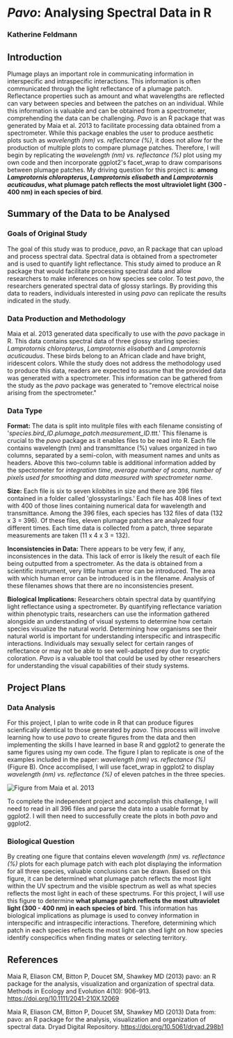 # _Pavo_: Analysing Spectral Data in R
### Katherine Feldmann

## Introduction
Plumage plays an important role in communicating information in interspecific and intraspecific interactions. This information is often communicated through the light reflectance of a plumage patch. Reflectance properties such as amount and what wavelengths are reflected can vary between species and between the patches on an individual. While this information is valuable and can be obtained from a spectrometer, comprehending the data can be challenging. _Pavo_ is an R package that was generated by Maia et al. 2013 to facilitate processing data obtained from a spectrometer. While this package enables the user to produce aesthetic plots such as _wavelength (nm) vs. reflectance (%)_, it does not allow for the production of multiple plots to compare plumage patches. Therefore, I will begin by replicating the _wavelength (nm) vs. reflectance (%)_ plot using my own code and then incorporate ggplot2's facet_wrap to draw comparisons between plumage patches. My driving question for this project is: **among _Lamprotornis chloropterus_, _Lamprotornis elisabeth_ and _Lamprotornis acuticaudus_, what plumage patch reflects the most ultraviolet light (300 - 400 nm) in each species of bird**.
## Summary of the Data to be Analysed
### Goals of Original Study
The goal of this study was to produce, _pavo_, an R package that can upload and process spectral data. Spectral data is obtained from a spectrometer and is used to quantify light reflectance. This study aimed to produce an R package that would facilitate processing spectral data and allow researchers to make inferences on how species see color. To test _pavo_, the researchers generated spectral data of glossy starlings. By providing this data to readers, individuals interested in using _pavo_ can replicate the results indicated in the study.
### Data Production and Methodology
Maia et al. 2013 generated data specifically to use with the _pavo_ package in R. This data contains spectral data of three glossy starling species: _Lamprotornis chloropterus_, _Lamprotornis elisabeth_ and _Lamprotornis acuticaudus_. These birds belong to an African clade and have bright, iridescent colors. While the study does not address the methodology used to produce this data, readers are expected to assume that the provided data was generated with a spectrometer. This information can be gathered from the study as the _pavo_ package was generated to "remove electrical noise arising from the spectrometer."
### Data Type
**Format:**
The data is split into mulitple files with each filename consisting of '_species_._bird_ID_._plumage_patch_._measurement_ID_.ttt.' This filename is crucial to the _pavo_ package as it enables files to be read into R. Each file contains wavelength (nm) and transmittance (%) values organized in two columns, separated by a semi-colon, with measument names and units as headers. Above this two-column table is additional information added by the spectometer for _integration time_, _average number of scans_, _number of pixels used for smoothing_ and _data measured with spectrometer name_. 

**Size:**
Each file is six to seven kilobites in size and there are 396 files contained in a folder called 'glossystarlings.' Each file has 408 lines of text with 400 of those lines containing numerical data for wavelength and transmittance. Among the 396 files, each species has 132 files of data (132 x 3 = 396). Of these files, eleven plumage patches are analyzed four different times. Each time data is collected from a patch, three separate measurements are taken (11 x 4 x 3 = 132).

**Inconsistencies in Data:**
There appears to be very few, if any, inconsistences in the data. This lack of error is likely the result of each file being outputted from a spectrometer. As the data is obtained from a scientific instrument, very little human error can be introduced. The area with which human error can be introduced is in the filename. Analysis of these filenames shows that there are no inconsistencies present.

**Biological Implications:**
Researchers obtain spectral data by quantifying light reflectance using a spectrometer. By quantifying reflectance variation within phenotypic traits, researchers can use the information gathered alongside an understanding of visual systems to determine how certain species visualize the natural world. Determining how organisms see their natural world is important for understanding interspecific and intraspecific interactions. Individuals may sexually select for certain ranges of reflectance or may not be able to see well-adapted prey due to cryptic coloration. _Pavo_ is a  valuable tool that could be used by other researchers for understanding the visual capabilities of their study systems.
## Project Plans
### Data Analysis
For this project, I plan to write code in R that can produce figures scienfically identical to those generated by _pavo_. This process will involve learning how to use _pavo_ to create figures from the data and then implementing the skills I have learned in base R and ggplot2 to generate the same figures using my own code. The figure I plan to replicate is one of the examples included in the paper: _wavelength (nm) vs. reflectance (%)_ (Figure B). Once accomplised, I will use facet_wrap in ggplot2 to display _wavelength (nm) vs. reflectance (%)_ of eleven patches in the three species. 

![Figure from Maia et al. 2013](https://wol-prod-cdn.literatumonline.com/cms/attachment/0e52a018-1880-4a98-8c0a-42954c388e60/mee312069-fig-0002-m.jpg)

To complete the independent project and accomplish this challenge, I will need to read in all 396 files and parse the data into a usable format by ggplot2. I will then need to successfully create the plots in both _pavo_ and ggplot2.
### Biological Question
By creating one figure that contains eleven _wavelength (nm) vs. reflectance (%)_ plots for each plumage patch with each plot displaying the information for all three species, valuable conclusions can be drawn. Based on this figure, it can be determined what plumage patch reflects the most light within the UV spectrum and the visible spectrum as well as what species reflects the most light in each of these spectrums. For this project, I will use this figure to determine **what plumage patch reflects the most ultraviolet light (300 - 400 nm) in each species of bird**. This information has biological implications as plumage is used to convey information in interspecific and intraspecific interactions. Therefore, determining which patch in each species reflects the most light can shed light on how species identify conspecifics when finding mates or selecting territory. 

## References
Maia R, Eliason CM, Bitton P, Doucet SM, Shawkey MD (2013) pavo: an R package for the analysis, visualization and organization of spectral data. Methods in Ecology and Evolution 4(10): 906–913. https://doi.org/10.1111/2041-210X.12069

Maia R, Eliason CM, Bitton P, Doucet SM, Shawkey MD (2013) Data from: pavo: an R package for the analysis, visualization and organization of spectral data. Dryad Digital Repository. https://doi.org/10.5061/dryad.298b1
